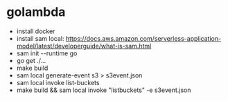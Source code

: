 # golambda

* install docker
* install sam local: https://docs.aws.amazon.com/serverless-application-model/latest/developerguide/what-is-sam.html
* sam init --runtime go
* go get ./...
* make build
* sam local generate-event s3 > s3event.json
* sam local invoke list-buckets
* make build && sam local invoke "listbuckets" -e s3event.json